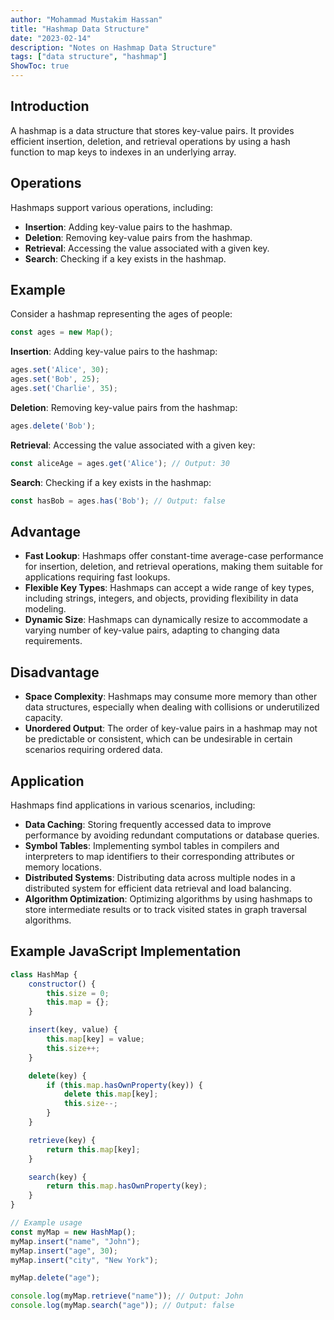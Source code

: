 ```yaml
---
author: "Mohammad Mustakim Hassan"
title: "Hashmap Data Structure"
date: "2023-02-14"
description: "Notes on Hashmap Data Structure"
tags: ["data structure", "hashmap"]
ShowToc: true
---
```


## Introduction
A hashmap is a data structure that stores key-value pairs. It provides efficient insertion, deletion, and retrieval operations by using a hash function to map keys to indexes in an underlying array.

## Operations
Hashmaps support various operations, including:
- **Insertion**: Adding key-value pairs to the hashmap.
- **Deletion**: Removing key-value pairs from the hashmap.
- **Retrieval**: Accessing the value associated with a given key.
- **Search**: Checking if a key exists in the hashmap.

## Example
Consider a hashmap representing the ages of people:
```javascript
const ages = new Map();
```

**Insertion**: Adding key-value pairs to the hashmap:
```javascript
ages.set('Alice', 30);
ages.set('Bob', 25);
ages.set('Charlie', 35);
```

**Deletion**: Removing key-value pairs from the hashmap:
```javascript
ages.delete('Bob');
```

**Retrieval**: Accessing the value associated with a given key:
```javascript
const aliceAge = ages.get('Alice'); // Output: 30
```

**Search**: Checking if a key exists in the hashmap:
```javascript
const hasBob = ages.has('Bob'); // Output: false
```

## Advantage
- **Fast Lookup**: Hashmaps offer constant-time average-case performance for insertion, deletion, and retrieval operations, making them suitable for applications requiring fast lookups.
- **Flexible Key Types**: Hashmaps can accept a wide range of key types, including strings, integers, and objects, providing flexibility in data modeling.
- **Dynamic Size**: Hashmaps can dynamically resize to accommodate a varying number of key-value pairs, adapting to changing data requirements.

## Disadvantage
- **Space Complexity**: Hashmaps may consume more memory than other data structures, especially when dealing with collisions or underutilized capacity.
- **Unordered Output**: The order of key-value pairs in a hashmap may not be predictable or consistent, which can be undesirable in certain scenarios requiring ordered data.

## Application
Hashmaps find applications in various scenarios, including:
- **Data Caching**: Storing frequently accessed data to improve performance by avoiding redundant computations or database queries.
- **Symbol Tables**: Implementing symbol tables in compilers and interpreters to map identifiers to their corresponding attributes or memory locations.
- **Distributed Systems**: Distributing data across multiple nodes in a distributed system for efficient data retrieval and load balancing.
- **Algorithm Optimization**: Optimizing algorithms by using hashmaps to store intermediate results or to track visited states in graph traversal algorithms.

## Example JavaScript Implementation
```javascript
class HashMap {
    constructor() {
        this.size = 0;
        this.map = {};
    }

    insert(key, value) {
        this.map[key] = value;
        this.size++;
    }

    delete(key) {
        if (this.map.hasOwnProperty(key)) {
            delete this.map[key];
            this.size--;
        }
    }

    retrieve(key) {
        return this.map[key];
    }

    search(key) {
        return this.map.hasOwnProperty(key);
    }
}

// Example usage
const myMap = new HashMap();
myMap.insert("name", "John");
myMap.insert("age", 30);
myMap.insert("city", "New York");

myMap.delete("age");

console.log(myMap.retrieve("name")); // Output: John
console.log(myMap.search("age")); // Output: false
```
